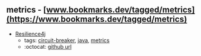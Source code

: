 metrics - [www.bookmarks.dev/tagged/metrics](https://www.bookmarks.dev/tagged/metrics)
---
* [Resilience4j](https://github.com/resilience4j/resilience4j)
    * tags: [circuit-breaker](../tagged/circuit-breaker.md), [java](../tagged/java.md), [metrics](../tagged/metrics.md)
    * :octocat: [github url](https://github.com/resilience4j/resilience4j)
